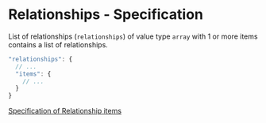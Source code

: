 # Relationships - Specification

List of relationships (`relationships`) of value type `array` with 1 or more items contains a list of relationships.

```javascript
"relationships": {
  // ...
  "items": {
    // ...
  }
}
```

[Specification of Relationship items](relationships/relationship-spec.en.md)
